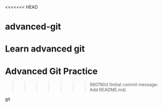<<<<<<< HEAD
# advanced-git
Learn advanced git
=======
# Advanced Git Practice
>>>>>>> 980780d (Initial commit message: Add README.md)

git
